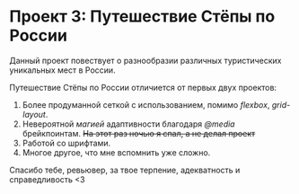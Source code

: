 # Проект 3: Путешествие Стёпы по России

Данный проект повествует о разнообразии различных туристических уникальных мест в России.

Путешествие Стёпы по России отличиется от первых двух проектов:

1. Более продуманной сеткой с использованием, помимо *flexbox*, *grid-layout*.
2. Невероятной *магией* адаптивности благодаря *@media* брейкпоинтам.
~~На этот раз ночью я спал, а не делал проект~~
3. Работой со шрифтами.
4. Многое другое, что мне вспомнить уже сложно.

Спасибо тебе, ревьювер, за твое терпение, адекватность и справедливость <3
